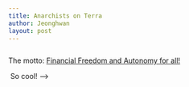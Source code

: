 ```yaml
---
title: Anarchists on Terra
author: Jeonghwan
layout: post
---
```



<a href="https://twitter.com/anarchists_nft?lang=en"><span class="image centered"><img src="{{ 'assets/images/anarchist_banner.jpg' | relative_url }}" alt="" /></span></a>

The motto: <a href="https://twitter.com/anarchists_nft?lang=en">Financial Freedom and Autonomy for all!</a>

<span class="image centered"><img src="{{ 'assets/images/Anarchist_#190.jpeg' | relative_url }}" alt="" /></span>
So cool! -->
